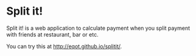 Split it!
=========

Split it! is a web application to calculate payment when you split payment with friends at restaurant, bar or etc.

You can try this at http://eqot.github.io/splitit/.
